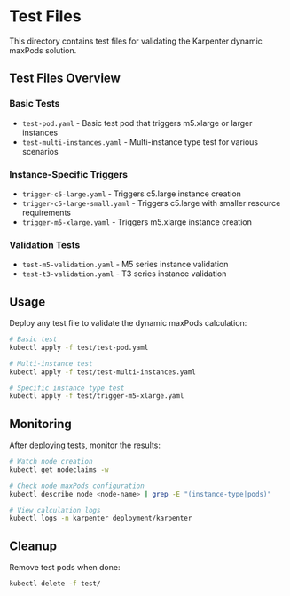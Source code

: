 # Test Files

This directory contains test files for validating the Karpenter dynamic maxPods solution.

## Test Files Overview

### Basic Tests
- `test-pod.yaml` - Basic test pod that triggers m5.xlarge or larger instances
- `test-multi-instances.yaml` - Multi-instance type test for various scenarios

### Instance-Specific Triggers
- `trigger-c5-large.yaml` - Triggers c5.large instance creation
- `trigger-c5-large-small.yaml` - Triggers c5.large with smaller resource requirements
- `trigger-m5-xlarge.yaml` - Triggers m5.xlarge instance creation

### Validation Tests
- `test-m5-validation.yaml` - M5 series instance validation
- `test-t3-validation.yaml` - T3 series instance validation

## Usage

Deploy any test file to validate the dynamic maxPods calculation:

```bash
# Basic test
kubectl apply -f test/test-pod.yaml

# Multi-instance test
kubectl apply -f test/test-multi-instances.yaml

# Specific instance type test
kubectl apply -f test/trigger-m5-xlarge.yaml
```

## Monitoring

After deploying tests, monitor the results:

```bash
# Watch node creation
kubectl get nodeclaims -w

# Check node maxPods configuration
kubectl describe node <node-name> | grep -E "(instance-type|pods)"

# View calculation logs
kubectl logs -n karpenter deployment/karpenter
```

## Cleanup

Remove test pods when done:

```bash
kubectl delete -f test/
```
